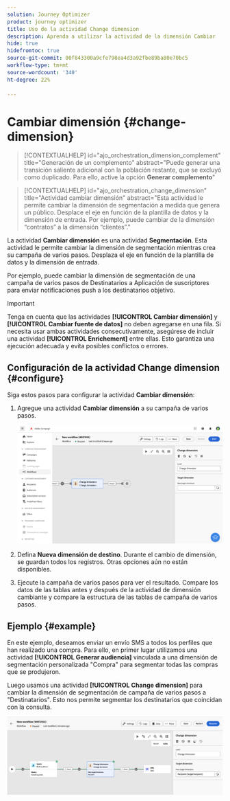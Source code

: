 ```yaml
---
solution: Journey Optimizer
product: journey optimizer
title: Uso de la actividad Change dimension
description: Aprenda a utilizar la actividad de la dimensión Cambiar
hide: true
hidefromtoc: true
source-git-commit: 00f843300a9cfe798ea4d3a92fbe89ba80e70bc5
workflow-type: tm+mt
source-wordcount: '340'
ht-degree: 22%

---
```


# Cambiar dimensión {#change-dimension}

>[!CONTEXTUALHELP]
>id="ajo_orchestration_dimension_complement"
>title="Generación de un complemento"
>abstract="Puede generar una transición saliente adicional con la población restante, que se excluyó como duplicado. Para ello, active la opción **Generar complemento**"

>[!CONTEXTUALHELP]
>id="ajo_orchestration_change_dimension"
>title="Actividad cambiar dimensión"
>abstract="Esta actividad le permite cambiar la dimensión de segmentación a medida que genera un público. Desplace el eje en función de la plantilla de datos y la dimensión de entrada. Por ejemplo, puede cambiar de la dimensión “contratos” a la dimensión “clientes”."

La actividad **Cambiar dimensión** es una actividad **Segmentación**. Esta actividad le permite cambiar la dimensión de segmentación mientras crea su campaña de varios pasos. Desplaza el eje en función de la plantilla de datos y la dimensión de entrada.

Por ejemplo, puede cambiar la dimensión de segmentación de una campaña de varios pasos de Destinatarios a Aplicación de suscriptores para enviar notificaciones push a los destinatarios objetivo.

>[!IMPORTANT]
>
>Tenga en cuenta que las actividades **[!UICONTROL Cambiar dimensión]** y **[!UICONTROL Cambiar fuente de datos]** no deben agregarse en una fila. Si necesita usar ambas actividades consecutivamente, asegúrese de incluir una actividad **[!UICONTROL Enrichement]** entre ellas. Esto garantiza una ejecución adecuada y evita posibles conflictos o errores.

## Configuración de la actividad Change dimension {#configure}

Siga estos pasos para configurar la actividad **Cambiar dimensión**:

1. Agregue una actividad **Cambiar dimensión** a su campaña de varios pasos.

   ![](../assets/workflow-change-dimension.png)

1. Defina **Nueva dimensión de destino**. Durante el cambio de dimensión, se guardan todos los registros. Otras opciones aún no están disponibles.

1. Ejecute la campaña de varios pasos para ver el resultado. Compare los datos de las tablas antes y después de la actividad de dimensión cambiante y compare la estructura de las tablas de campaña de varios pasos.

## Ejemplo {#example}

En este ejemplo, deseamos enviar un envío SMS a todos los perfiles que han realizado una compra. Para ello, en primer lugar utilizamos una actividad **[!UICONTROL Generar audiencia]** vinculada a una dimensión de segmentación personalizada &quot;Compra&quot; para segmentar todas las compras que se produjeron.

Luego usamos una actividad **[!UICONTROL Change dimension]** para cambiar la dimensión de segmentación de campaña de varios pasos a &quot;Destinatarios&quot;. Esto nos permite segmentar los destinatarios que coincidan con la consulta.

![](../assets/workflow-change-dimension-example.png)
